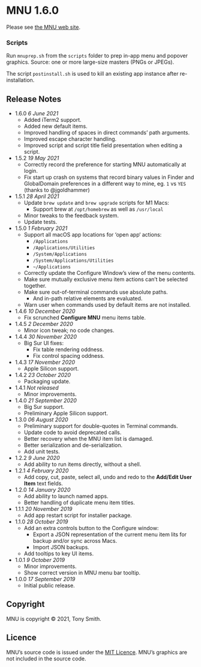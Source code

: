 # MNU 1.6.0 #

Please see [the MNU web site](https://smittytone.net/mnu/index.html).

### Scripts ###

Run `mnuprep.sh` from the `scripts` folder to prep in-app menu and popover graphics. Source: one or more large-size masters (PNGs or JPEGs).

The script `postinstall.sh` is used to kill an existing app instance after re-installation.

## Release Notes ##

- 1.6.0 *6 June 2021*
    - Added iTerm2 support.
    - Added new default items.
    - Improved handling of spaces in direct commands’ path arguments.
    - Improved escape character handling.
    - Improved script and script title field presentation when editing a script.
- 1.5.2 *19 May 2021*
    - Correctly record the preference for starting MNU automatically at login.
    - Fix start up crash on systems that record binary values in Finder and GlobalDomain preferences in a different way to mine, eg. `1` vs `YES` (thanks to @jgoldhammer)
- 1.5.1 *28 April 2021*
    - Update `brew update` and `brew upgrade` scripts for M1 Macs:
        - Support brew at `/opt/homebrew` as well as `/usr/local`
    - Minor tweaks to the feedback system.
    - Update tests.
- 1.5.0 *1 February 2021*
    - Support all macOS app locations for ‘open app‘ actions:
        - `/Applications`
        - `/Applications/Utilities`
        - `/System/Applications`
        - `/System/Applications/Utilities`
        - `~/Applications`
    - Correctly update the Configure Window’s view of the menu contents.
    - Make sure mutually exclusive menu item actions can’t be selected together.
    - Make sure out-of-terminal commands use absolute paths.
        - And in-path relative elements are evaluated.
    - Warn user when commands used by default items are not installed.
- 1.4.6 *10 December 2020*
    - Fix scrunched **Configure MNU** menu items table.
- 1.4.5 *2 December 2020*
    - Minor icon tweak; no code changes.
- 1.4.4 *30 November 2020*
    - Big Sur UI fixes:
        - Fix table rendering oddness.
        - Fix control spacing oddness.
- 1.4.3 *17 November 2020*
    - Apple Silicon support.
- 1.4.2 *23 October 2020*
    - Packaging update.
- 1.4.1 *Not released*
    - Minor improvements.
- 1.4.0 *21 September 2020*
    - Big Sur support.
    - Preliminary Apple Silicon support.
- 1.3.0 *06 August 2020*
    - Preliminary support for double-quotes in Terminal commands.
    - Update code to avoid deprecated calls.
    - Better recovery when the MNU item list is damaged.
    - Better serialization and de-serialization.
    - Add unit tests.
- 1.2.2 *9 June 2020*
    - Add ability to run items directly, without a shell.
- 1.2.1 *4 February 2020*
    - Add copy, cut, paste, select all, undo and redo to the **Add/Edit User Item** text fields.
- 1.2.0 *14 January 2020*
    - Add ability to launch named apps.
    - Better handling of duplicate menu item titles.
- 1.1.1 *20 November 2019*
    - Add app restart script for installer package.
- 1.1.0 *28 October 2019*
    - Add an extra controls button to the Configure window:
        - Export a JSON representation of the current menu item lits for backup and/or sync across Macs.
        - Import JSON backups.
    - Add tooltips to key UI items.
- 1.0.1 *9 October 2019*
    - Minor improvements.
    - Show correct version in MNU menu bar tooltip.
- 1.0.0 *17 September 2019*
    - Initial public release.

## Copyright ##

MNU is copyright &copy; 2021, Tony Smith.

## Licence ##

MNU’s source code is issued under the [MIT Licence](./LICENSE). MNU’s graphics are not included in the source code.